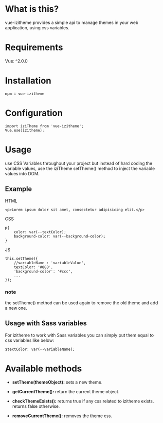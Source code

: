 # What is this?

vue-izitheme provides a simple api to manage themes in your web application, using css variables.

# Requirements
Vue: ^2.0.0


# Installation

```
npm i vue-izitheme
```

# Configuration
```
import iziTheme from 'vue-izitheme';
Vue.use(izitheme);
```

# Usage

use <a>CSS Variables</a> throughout your project but instead of hard coding the variable values, use the iziTheme setTheme() method to inject the variable values into DOM.

## Example

HTML
```
<p>Lorem ipsum dolor sit amet, consectetur adipisicing elit.</p>
```

CSS
```
p{
    color: var(--textColor);
    background-color: var(--background-color);
}
```

JS
```
this.setTheme({
    //variableName : 'variableValue',
    textColor: '#888',
    'background-color': '#ccc',
    ...
});
```

### note
the setTheme() method can be used again to remove the old theme and add a new one.

## Usage with Sass variables

For izitheme to work with Sass variables you can simply put them equal to css variables like below:

```
$textColor: var(--variableName);
```
# Available methods

- **setTheme(themeObject):** sets a new theme.

- **getCurrentTheme():** return the current theme object.

- **checkThemeExists():** returns true if any css related to izitheme exists. returns false otherwise.

- **removeCurrentTheme():** removes the theme css.
